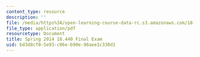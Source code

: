 ```yaml
---
content_type: resource
description: ''
file: /media/https%3A/open-learning-course-data-rc.s3.amazonaws.com/18-600-probability-and-random-variables-fall-2019/bd3d8cf05e93c06eb90e98aee1c330d1_MIT18_600F19_final_2014.pdf
file_type: application/pdf
resourcetype: Document
title: Spring 2014 18.440 Final Exam
uid: bd3d8cf0-5e93-c06e-b90e-98aee1c330d1
---
```

